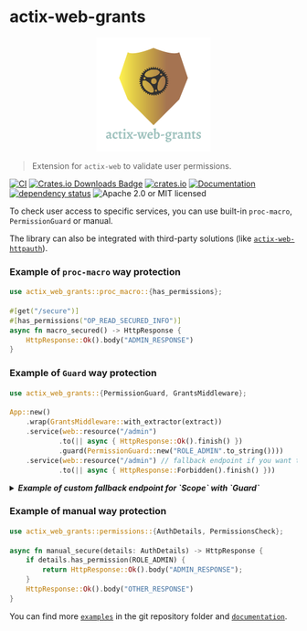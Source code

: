# actix-web-grants

<p align="center">
    <img alt="actix-web-grants" src="https://github.com/DDtKey/actix-web-grants/raw/main/logo.png">
</p>

> Extension for `actix-web` to validate user permissions.

[![CI](https://github.com/DDtKey/actix-web-grants/workflows/CI/badge.svg)](https://github.com/DDtKey/actix-web-grants/actions)
[![Crates.io Downloads Badge](https://img.shields.io/crates/d/actix-web-grants)](https://crates.io/crates/actix-web-grants)
[![crates.io](https://img.shields.io/crates/v/actix-web-grants)](https://crates.io/crates/actix-web-grants)
[![Documentation](https://docs.rs/actix-web-grants/badge.svg)](https://docs.rs/actix-web-grants)
[![dependency status](https://deps.rs/repo/github/DDtKey/actix-web-grants/status.svg)](https://deps.rs/repo/github/DDtKey/actix-web-grants)
![Apache 2.0 or MIT licensed](https://img.shields.io/crates/l/actix-web-grants)

To check user access to specific services, you can use built-in `proc-macro`, `PermissionGuard` or manual.

The library can also be integrated with third-party solutions (like [`actix-web-httpauth`]).

### Example of `proc-macro` way protection
```rust
use actix_web_grants::proc_macro::{has_permissions};

#[get("/secure")]
#[has_permissions("OP_READ_SECURED_INFO")]
async fn macro_secured() -> HttpResponse {
    HttpResponse::Ok().body("ADMIN_RESPONSE")
}
```

### Example of `Guard` way protection 
```rust
use actix_web_grants::{PermissionGuard, GrantsMiddleware};

App::new()
    .wrap(GrantsMiddleware::with_extractor(extract))
    .service(web::resource("/admin")
            .to(|| async { HttpResponse::Ok().finish() })
            .guard(PermissionGuard::new("ROLE_ADMIN".to_string())))
    .service(web::resource("/admin") // fallback endpoint if you want to return a 403 HTTP code 
            .to(|| async { HttpResponse::Forbidden().finish() }))
```

<details>

<summary> <b><i> Example of custom fallback endpoint for `Scope` with `Guard` </i></b></summary>
<br/>


Since `Guard` is intended only for routing, if the user doesn't have permissions, it returns a `404` HTTP code. But you can override the behavior like this:

```rust
use actix_web_grants::{PermissionGuard, GrantsMiddleware};
use actix_web::http::header;

App::new()
    .wrap(GrantsMiddleware::with_extractor(extract))
    .service(web::scope("/admin")
        .guard(PermissionGuard::new("ROLE_ADMIN_ACCESS".to_string()))
        .service(web::resource("/users")
            .to(|| async { HttpResponse::Ok().finish() }))
    ).service(
        web::resource("/admin{regex:$|/.*?}").to(|| async { 
            HttpResponse::TemporaryRedirect().append_header((header::LOCATION, "/login")).finish()
        }))
```
When `Guard` lets you in the `Scope` (meaning you have `"ROLE_ADMIN_ACCESS"`), the redirect will be unreachable for you. Even if you will request `/admin/some_undefined_page`.

Note: `regex` is a `Path` variable containing passed link.

</details>    

### Example of manual way protection
```rust
use actix_web_grants::permissions::{AuthDetails, PermissionsCheck};

async fn manual_secure(details: AuthDetails) -> HttpResponse {
    if details.has_permission(ROLE_ADMIN) {
        return HttpResponse::Ok().body("ADMIN_RESPONSE");
    }
    HttpResponse::Ok().body("OTHER_RESPONSE")
}
```

You can find more [`examples`] in the git repository folder and [`documentation`].

[`actix-web-httpauth`]: https://github.com/DDtKey/actix-web-grants/blob/main/examples/jwt-httpauth
[`examples`]: https://github.com/DDtKey/actix-web-grants/tree/main/examples
[`documentation`]: https://docs.rs/actix-web-grants
